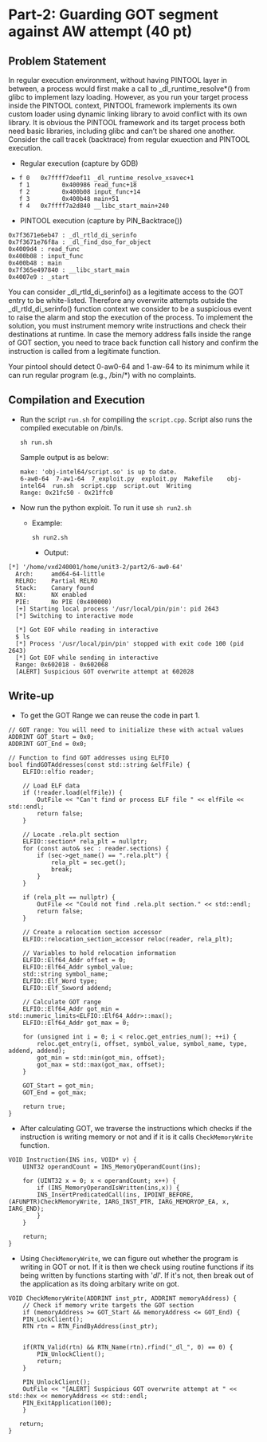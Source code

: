 # Part-2: Guarding GOT segment against AW attempt (40 pt)

## Problem Statement

In regular execution environment, without having PINTOOL layer in between, a process would first make a call to \_dl_runtime_resolve\*() from glibc to implement lazy loading. However, as you run your target process inside the PINTOOL context, PINTOOL framework implements its own custom loader using dynamic linking library to avoid conflict with its own library. It is obvious the PINTOOL framework and its target process both need basic libraries, including glibc and can’t be shared one another. Consider the call tracek (backtrace) from regular exuection and PINTOOL execution.

- Regular execution (capture by GDB)

```
 ► f 0   0x7ffff7deef11 _dl_runtime_resolve_xsavec+1
   f 1         0x400986 read_func+18
   f 2         0x400b08 input_func+14
   f 3         0x400b48 main+51
   f 4   0x7ffff7a2d840 __libc_start_main+240
```

- PINTOOL execution (capture by PIN_Backtrace())

```
0x7f3671e6eb47 : _dl_rtld_di_serinfo
0x7f3671e76f8a : _dl_find_dso_for_object
0x4009d4 : read_func
0x400b08 : input_func
0x400b48 : main
0x7f365e497840 : __libc_start_main
0x4007e9 : _start
```

You can consider \_dl_rtld_di_serinfo() as a legitimate access to the GOT entry to be white-listed. Therefore any overwrite attempts outside the \_dl_rtld_di_serinfo() function context we consider to be a suspicious event to raise the alarm and stop the execution of the process. To implement the solution, you must instrument memory write instructions and check their destinations at runtime. In case the memory address falls inside the range of GOT section, you need to trace back function call history and confirm the instruction is called from a legitimate function.

Your pintool should detect 0-aw0-64 and 1-aw-64 to its minimum while it can run regular program (e.g., /bin/\*) with no complaints.

## Compilation and Execution

- Run the script `run.sh` for compiling the `script.cpp`. Script also runs the compiled executable on /bin/ls.

  ```
  sh run.sh
  ```

  Sample output is as below:

  ```
  make: 'obj-intel64/script.so' is up to date.
  6-aw0-64  7-aw1-64  7_exploit.py  exploit.py  Makefile	obj-intel64  run.sh  script.cpp  script.out  Writing
  Range: 0x21fc50 - 0x21ffc0
  ```

- Now run the python exploit. To run it use `sh run2.sh`

  - Example:

    ```
    sh run2.sh
    ```

    - Output:

```
[*] '/home/vxd240001/home/unit3-2/part2/6-aw0-64'
  Arch:     amd64-64-little
  RELRO:    Partial RELRO
  Stack:    Canary found
  NX:       NX enabled
  PIE:      No PIE (0x400000)
  [+] Starting local process '/usr/local/pin/pin': pid 2643
  [*] Switching to interactive mode

  [*] Got EOF while reading in interactive
  $ ls
  [*] Process '/usr/local/pin/pin' stopped with exit code 100 (pid 2643)
  [*] Got EOF while sending in interactive
  Range: 0x602018 - 0x602068
  [ALERT] Suspicious GOT overwrite attempt at 602028
```

## Write-up

- To get the GOT Range we can reuse the code in part 1.

```
// GOT range: You will need to initialize these with actual values
ADDRINT GOT_Start = 0x0;
ADDRINT GOT_End = 0x0;

// Function to find GOT addresses using ELFIO
bool findGOTAddresses(const std::string &elfFile) {
    ELFIO::elfio reader;

    // Load ELF data
    if (!reader.load(elfFile)) {
        OutFile << "Can't find or process ELF file " << elfFile << std::endl;
        return false;
    }

    // Locate .rela.plt section
    ELFIO::section* rela_plt = nullptr;
    for (const auto& sec : reader.sections) {
        if (sec->get_name() == ".rela.plt") {
            rela_plt = sec.get();
            break;
        }
    }

    if (rela_plt == nullptr) {
        OutFile << "Could not find .rela.plt section." << std::endl;
        return false;
    }

    // Create a relocation section accessor
    ELFIO::relocation_section_accessor reloc(reader, rela_plt);

    // Variables to hold relocation information
    ELFIO::Elf64_Addr offset = 0;
    ELFIO::Elf64_Addr symbol_value;
    std::string symbol_name;
    ELFIO::Elf_Word type;
    ELFIO::Elf_Sxword addend;

    // Calculate GOT range
    ELFIO::Elf64_Addr got_min = std::numeric_limits<ELFIO::Elf64_Addr>::max();
    ELFIO::Elf64_Addr got_max = 0;

    for (unsigned int i = 0; i < reloc.get_entries_num(); ++i) {
        reloc.get_entry(i, offset, symbol_value, symbol_name, type, addend, addend);
        got_min = std::min(got_min, offset);
        got_max = std::max(got_max, offset);
    }

    GOT_Start = got_min;
    GOT_End = got_max;

    return true;
}
```

- After calculating GOT, we traverse the instructions which checks if the instruction is writing memory or not and if it is it calls `CheckMemoryWrite` function.

```
VOID Instruction(INS ins, VOID* v) {
    UINT32 operandCount = INS_MemoryOperandCount(ins);

    for (UINT32 x = 0; x < operandCount; x++) {
        if (INS_MemoryOperandIsWritten(ins,x)) {
		INS_InsertPredicatedCall(ins, IPOINT_BEFORE, (AFUNPTR)CheckMemoryWrite, IARG_INST_PTR, IARG_MEMORYOP_EA, x, IARG_END);
        }
    }

    return;
}
```

- Using `CheckMemoryWrite`, we can figure out whether the program is writing in GOT or not. If it is then we check using routine functions if its being written by functions starting with '_dl_'. If it's not, then break out of the application as its doing arbitary write on got.

```
VOID CheckMemoryWrite(ADDRINT inst_ptr, ADDRINT memoryAddress) {
    // Check if memory write targets the GOT section
    if (memoryAddress >= GOT_Start && memoryAddress <= GOT_End) {
	PIN_LockClient();
	RTN rtn = RTN_FindByAddress(inst_ptr);


	if(RTN_Valid(rtn) && RTN_Name(rtn).rfind("_dl_", 0) == 0) {
		PIN_UnlockClient();
		return;
	}

	PIN_UnlockClient();
	OutFile << "[ALERT] Suspicious GOT overwrite attempt at " << std::hex << memoryAddress << std::endl;
	PIN_ExitApplication(100);
    }

   return;
}
```

